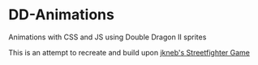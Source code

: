 # DD-Animations
Animations with CSS and JS using Double Dragon II sprites

This is an attempt to recreate and build upon [jkneb's Streetfighter Game](https://github.com/jkneb/street-fighter-css)
